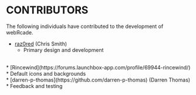 # CONTRIBUTORS

The following individuals have contributed to the development of webЯcade.

* [raz0red](https://www.github.com/raz0red) (Chris Smith)
  * Primary design and development
<br/>
* [Rincewind](https://forums.launchbox-app.com/profile/69944-rincewind/) 
  * Default icons and backgrounds
<br/>
* [darren-p-thomas](https://github.com/darren-p-thomas) (Darren Thomas)
  * Feedback and testing
